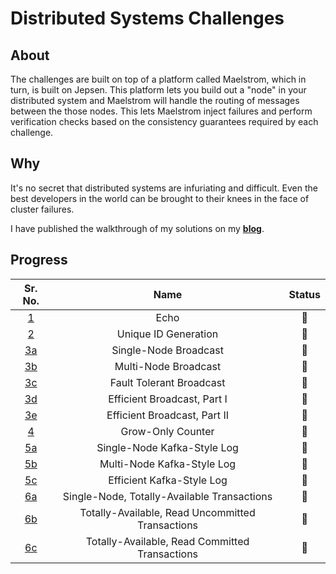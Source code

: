 # Distributed Systems Challenges

## About

The challenges are built on top of a platform called Maelstrom, which in turn, is built on Jepsen.
This platform lets you build out a "node" in your distributed system and Maelstrom will handle the routing of messages between the those nodes.
This lets Maelstrom inject failures and perform verification checks based on the consistency guarantees required by each challenge.

## Why

It's no secret that distributed systems are infuriating and difficult.
Even the best developers in the world can be brought to their knees in the face of cluster failures.

I have published the walkthrough of my solutions on my **[blog](https://blog.king-11.dev/tags/distributed-system/)**.

## Progress

|Sr. No. |Name |Status|
|:---:|:---:|:---:|
|[1](https://fly.io/dist-sys/1) |Echo |🌟 |
|[2](https://fly.io/dist-sys/2/) |Unique ID Generation |🌟 |
|[3a](https://fly.io/dist-sys/3a/) |Single-Node Broadcast |🌟 |
|[3b](https://fly.io/dist-sys/3b/) |Multi-Node Broadcast |🌟 |
|[3c](https://fly.io/dist-sys/3c/) |Fault Tolerant Broadcast |🌟 |
|[3d](https://fly.io/dist-sys/3d/) |Efficient Broadcast, Part I |🌟 |
|[3e](https://fly.io/dist-sys/3e/) |Efficient Broadcast, Part II |🌟 |
|[4](https://fly.io/dist-sys/4/) |Grow-Only Counter |🌟 |
|[5a](https://fly.io/dist-sys/5a/) |Single-Node Kafka-Style Log |🌟 |
|[5b](https://fly.io/dist-sys/5b/) |Multi-Node Kafka-Style Log |🌟 |
|[5c](https://fly.io/dist-sys/5c/) |Efficient Kafka-Style Log |🌟 |
|[6a](https://fly.io/dist-sys/6a/) |Single-Node, Totally-Available Transactions |🌟 |
|[6b](https://fly.io/dist-sys/6b/) |Totally-Available, Read Uncommitted Transactions |🌟 |
|[6c](https://fly.io/dist-sys/6c/) |Totally-Available, Read Committed Transactions |🌟 |
